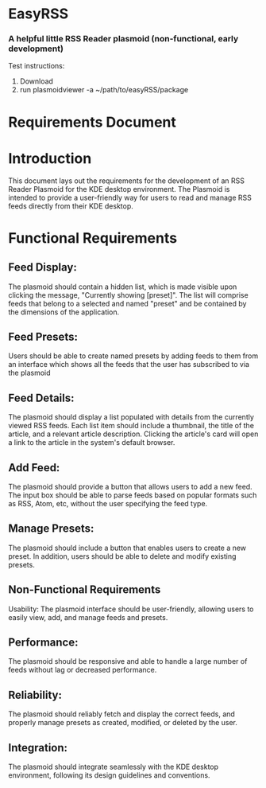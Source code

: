 # EasyRSS
### A helpful little RSS Reader plasmoid (non-functional, early development)
Test instructions:
1. Download
2. run plasmoidviewer -a ~/path/to/easyRSS/package

# Requirements Document
# Introduction
This document lays out the requirements for the development of an RSS Reader Plasmoid for the KDE desktop environment. The Plasmoid is intended to provide a user-friendly way for users to read and manage RSS feeds directly from their KDE desktop.

# Functional Requirements
## Feed Display:
The plasmoid should contain a hidden list, which is made visible upon clicking the message, "Currently showing [preset]". The list will comprise feeds that belong to a selected and named "preset" and be contained by the dimensions of the application.

## Feed Presets:
Users should be able to create named presets by adding feeds to them from an interface which shows all the feeds that the user has subscribed to via the plasmoid 

## Feed Details:
The plasmoid should display a list populated with details from the currently viewed RSS feeds. Each list item should include a thumbnail, the title of the article, and a relevant article description. Clicking the article's card will open a link to the article in the system's default browser.

## Add Feed:
The plasmoid should provide a button that allows users to add a new feed. The input box should be able to parse feeds based on popular formats such as RSS, Atom, etc, without the user specifying the feed type. 

## Manage Presets:
The plasmoid should include a button that enables users to create a new preset. In addition, users should be able to delete and modify existing presets.

## Non-Functional Requirements
Usability:
The plasmoid interface should be user-friendly, allowing users to easily view, add, and manage feeds and presets.

## Performance:
The plasmoid should be responsive and able to handle a large number of feeds without lag or decreased performance.

## Reliability:
The plasmoid should reliably fetch and display the correct feeds, and properly manage presets as created, modified, or deleted by the user.

## Integration:
The plasmoid should integrate seamlessly with the KDE desktop environment, following its design guidelines and conventions.
